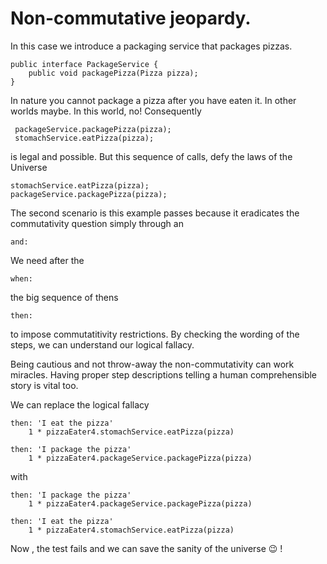 # Non-commutative jeopardy.

In this case we introduce a packaging service that packages pizzas. 

    public interface PackageService {
        public void packagePizza(Pizza pizza);
    }
    
 In nature you cannot package a pizza after you have eaten it. In other worlds maybe. In this world, no! Consequently
 
 
     packageService.packagePizza(pizza);
     stomachService.eatPizza(pizza);
         
is legal and possible. But this sequence of calls, defy the laws of the Universe

    stomachService.eatPizza(pizza);
    packageService.packagePizza(pizza);
    

The second scenario is this example passes because it eradicates the commutativity question simply through an 

    and:
    
  We need after the
  
    when: 

the big sequence of thens

    then:

to impose commutatitivity restrictions. By checking the wording of the steps, we can understand our logical fallacy.
 
Being cautious and not throw-away the non-commutativity can work miracles. Having proper step descriptions telling a human comprehensible story is vital too.


We can replace the logical fallacy

    then: 'I eat the pizza'
        1 * pizzaEater4.stomachService.eatPizza(pizza)

    then: 'I package the pizza'
        1 * pizzaEater4.packageService.packagePizza(pizza)


with

       

    then: 'I package the pizza'
        1 * pizzaEater4.packageService.packagePizza(pizza)
        
    then: 'I eat the pizza'
        1 * pizzaEater4.stomachService.eatPizza(pizza)
                
Now , the test fails and we can save the sanity of the universe &#128521; !

